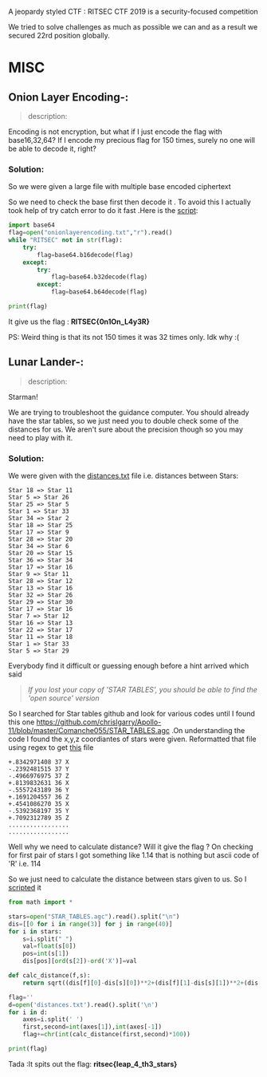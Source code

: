 A jeopardy styled CTF : RITSEC CTF 2019 is a security-focused competition


We tried to solve challenges as much as possible we can and as a result we secured 22rd position globally.



# **MISC**

## Onion Layer Encoding-:
> description:

Encoding is not encryption, but what if I just encode the flag with base16,32,64? If I encode my precious flag for 150 times, surely no one will be able to decode it, right?

### Solution:

So we were given a large file with multiple  base encoded ciphertext

So we need to check the base first then decode it . To avoid this I actually took help of try catch error to do it fast .Here is the [script](script/onion.py):

```python
import base64
flag=open("onionlayerencoding.txt","r").read()
while "RITSEC" not in str(flag):
    try:
        flag=base64.b16decode(flag)
    except:
        try:
            flag=base64.b32decode(flag)
        except:
            flag=base64.b64decode(flag)

print(flag)
```
It give us the flag : __RITSEC{0n1On_L4y3R}__

PS: Weird thing is that its not 150 times it was 32 times only. Idk why :(



## Lunar Lander-:
> description: 

Starman!

We are trying to troubleshoot the guidance computer. You should already have the star tables, so we just need you to double check some of the distances for us. We aren't sure about the precision though so you may need to play with it.


### Solution:

We were given with the [distances.txt](scripts/distances.txt) file i.e. distances between Stars:

 ```
Star 18 => Star 11
Star 5 => Star 26
Star 25 => Star 5
Star 1 => Star 33
Star 34 => Star 2
Star 18 => Star 25
Star 17 => Star 9
Star 28 => Star 20
Star 34 => Star 6
Star 20 => Star 15
Star 36 => Star 34
Star 17 => Star 16
Star 9 => Star 11
Star 28 => Star 12
Star 13 => Star 16
Star 32 => Star 26
Star 29 => Star 30
Star 17 => Star 16
Star 7 => Star 12
Star 16 => Star 13
Star 22 => Star 17
Star 11 => Star 18
Star 1 => Star 33
Star 5 => Star 29
```

Everybody find it difficult or guessing enough before a hint arrived which said 

> *If you lost your copy of 'STAR TABLES', you should be able to find the 'open source' version*

So I searched for Star tables github and look for various codes until I found this one <https://github.com/chrislgarry/Apollo-11/blob/master/Comanche055/STAR_TABLES.agc> .On understanding the code I found the x,y,z coordiantes of stars were given. Reformatted that file using regex to get [this](scripts/STAR_TABLES.agc) file

```
+.8342971408 37 X
-.2392481515 37 Y
-.4966976975 37 Z
+.8139832631 36 X
-.5557243189 36 Y
+.1691204557 36 Z
+.4541086270 35 X
-.5392368197 35 Y
+.7092312789 35 Z
.................
.................
```
Well why we need to calculate distance? Will it give the flag ? On checking for first pair of stars I got something like 1.14 that is nothing but ascii code of 'R' i.e. 114

So we just need to calculate the distance between stars given to us. So I [scripted](scripts/obtain_stars.py) it

```python
from math import *

stars=open("STAR_TABLES.agc").read().split("\n")
dis=[[0 for i in range(3)] for j in range(40)] 
for i in stars:
    s=i.split(" ")
    val=float(s[0])
    pos=int(s[1])
    dis[pos][ord(s[2])-ord('X')]=val

def calc_distance(f,s):
    return sqrt((dis[f][0]-dis[s][0])**2+(dis[f][1]-dis[s][1])**2+(dis[f][2]-dis[s][2])**2)

flag=''
d=open('distances.txt').read().split('\n')
for i in d:
    axes=i.split(' ')
    first,second=int(axes[1]),int(axes[-1])
    flag+=chr(int(calc_distance(first,second)*100))

print(flag)
```

Tada :It spits out the flag: __ritsec{leap_4_th3_stars}__



